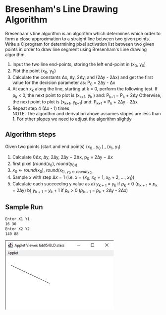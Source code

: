 # Bresenham's Line Drawing Algorithm

Bresenham's line algorithm is an algorithm which determines which order to form a close approximation to a straight line between two given points. Write a C program for determining pixel activation list between two given points in order to draw line segment using Bresenham's Line drawing algorithm.

1. Input the two line end-points, storing the left end-point in (x<sub>0</sub>, y<sub>0</sub>)
2. Plot the point (x<sub>0</sub>, y<sub>0</sub>)
3. Calculate the constants &#8710;x, &#8710;y, 2&#8710;y, and (2&#8710;y - 2&#8710;x) and get the first value for the decision
parameter as:
P<sub>0</sub> = 2&#8710;y - &#8710;x
4. At each x<sub>k</sub> along the line, starting at k = 0, perform the following test. If p<sub>k</sub> < 0, the next point to plot is (x<sub>k+1</sub>, y<sub>k</sub> ) and:
P<sub>k+1</sub> = P<sub>k</sub> + 2&#8710;y
Otherwise, the next point to plot is (x<sub>k+1</sub>, y<sub>k+1</sub>) and:
P<sub>k+1</sub> = P<sub>k</sub> + 2&#8710;y - 2&#8710;x
5. Repeat step 4 (&#8710;x - 1) times  
NOTE: The algorithm and derivation above assumes slopes are less than 1. For other slopes we need to adjust the algorithm slightly

## Algorithm steps
Given two points (start and end points) (x<sub>0</sub> , y<sub>0</sub> ) , (x<sub>1</sub>, y<sub>1</sub>)
1. Calculate 0&#8710;x, &#8710;y, 2&#8710;y, 2&#8710;y − 2&#8710;x, p<sub>0</sub> = 2&#8710;y − &#8710;x
2. first pixel (*round*(x<sub>0</sub>), *round*(y<sub>0))
3. *x*<sub>0</sub> &larr; *round*(x<sub>0</sub>), *round*(x<sub>1), *y*<sub>0</sub> &larr; *round*(y<sub>0)
4. Sample *x* with step &#8710;*x* = 1 (i.e. *x* = {*x*<sub>0</sub>, *x*<sub>0</sub> + 1, *x*<sub>0</sub> + 2, ..., *x*<sub>1</sub>})
5. Calculate each succeeding y value as
    a) *y*<sub>k + 1</sub> = *y*<sub>k</sub> if *p*<sub>k</sub> < 0 (*p*<sub>k + 1</sub> = *p*<sub>k</sub> + 2&#8710;y)
    b) *y*<sub>k + 1</sub> = *y*<sub>k</sub> + 1 if *p*<sub>k</sub> > 0 (*p*<sub>k + 1</sub> = *p*<sub>k</sub> + 2&#8710;y -  2&#8710;x)

## Sample Run

```
Enter X1 Y1
16 30
Enter X2 Y2
140 88
```

![Applet Bresenham's Line Drawing Algorithm](/screen-shots/lab05/bld.png)